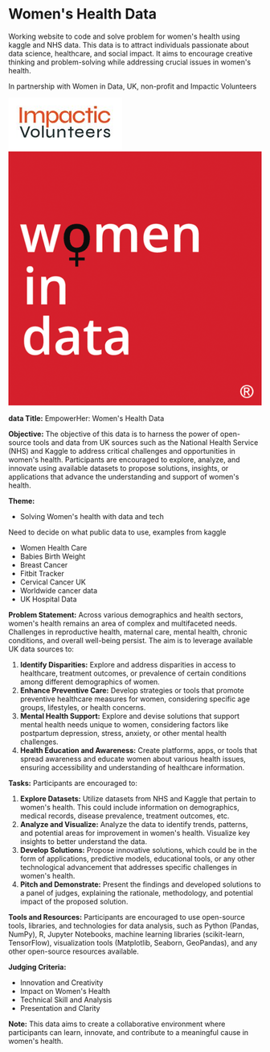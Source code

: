 # Women's Health Data

Working website to code and solve problem for women's health using kaggle 
and NHS data. This data is to attract individuals passionate about data 
science, healthcare, and social impact. It aims to encourage creative 
thinking and problem-solving while addressing crucial issues in women's health.

In partnership with Women in Data, UK, non-profit and Impactic Volunteers

![impact volenteers](img/Impactic.JPG)
![wid-logo.png](img/wid-logo.png) 

**data Title:** EmpowerHer: Women's Health Data

**Objective:** The objective of this data is to harness the power of open-source tools and data from UK sources such as the National Health Service (NHS) and Kaggle to address critical challenges and opportunities in women's health. Participants are encouraged to explore, analyze, and innovate using available datasets to propose solutions, insights, or applications that advance the understanding and support of women's health.

**Theme:**
- Solving Women's health with data and tech

Need to decide on what public data to use, examples from kaggle 

- Women Health Care
- Babies Birth Weight
- Breast Cancer 
- Fitbit Tracker
- Cervical Cancer UK
- Worldwide cancer data
- UK Hospital Data

**Problem Statement:** Across various demographics and health sectors, 
women's health remains an area of complex and multifaceted needs. 
Challenges in reproductive health, maternal care, mental health, chronic 
conditions, and overall well-being persist. The aim is to leverage 
available UK data sources to:

1. **Identify Disparities:** Explore and address disparities in access to 
   healthcare, treatment outcomes, or prevalence of certain conditions 
   among different demographics of women.
2. **Enhance Preventive Care:** Develop strategies or tools that promote 
   preventive healthcare measures for women, considering specific age 
   groups, lifestyles, or health concerns.
3. **Mental Health Support:** Explore and devise solutions that support 
   mental health needs unique to women, considering factors like 
   postpartum depression, stress, anxiety, or other mental health challenges.
4. **Health Education and Awareness:** Create platforms, apps, or tools 
   that spread awareness and educate women about various health issues, 
   ensuring accessibility and understanding of healthcare information.

**Tasks:**
Participants are encouraged to:

1. **Explore Datasets:** Utilize datasets from NHS and Kaggle that pertain 
   to women's health. This could include information on demographics, 
   medical records, disease prevalence, treatment outcomes, etc.
2. **Analyze and Visualize:** Analyze the data to identify trends, 
   patterns, and potential areas for improvement in women's health. 
   Visualize key insights to better understand the data.
3. **Develop Solutions:** Propose innovative solutions, which could be in 
   the form of applications, predictive models, educational tools, or any 
   other technological advancement that addresses specific challenges in 
   women's health.
4. **Pitch and Demonstrate:** Present the findings and developed solutions 
   to a panel of judges, explaining the rationale, methodology, and 
   potential impact of the proposed solution.

**Tools and Resources:**
 Participants are encouraged to use open-source tools, libraries, and 
 technologies for data analysis, such as Python (Pandas, NumPy), R, Jupyter 
 Notebooks, machine learning libraries (scikit-learn, TensorFlow), 
 visualization tools (Matplotlib, Seaborn, GeoPandas), and any other 
 open-source resources available.

**Judging Criteria:**
- Innovation and Creativity
- Impact on Women's Health
- Technical Skill and Analysis
- Presentation and Clarity


**Note:** This data aims to create a collaborative environment where 
participants can learn, innovate, and contribute to a meaningful cause in 
women's health.


